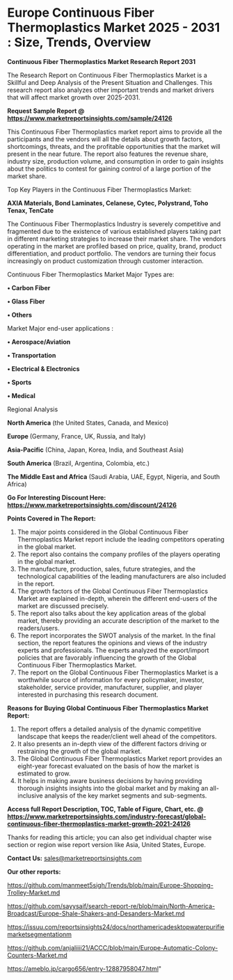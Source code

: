 # Europe Continuous Fiber Thermoplastics Market 2025 - 2031 : Size, Trends, Overview

<strong>Continuous Fiber Thermoplastics Market Research Report 2031</strong>

The Research Report on Continuous Fiber Thermoplastics Market is a Skillful and Deep Analysis of the Present Situation and Challenges. This research report also analyzes other important trends and market drivers that will affect market growth over 2025-2031.

<strong>Request Sample Report @ <a href=https://www.marketreportsinsights.com/sample/24126>https://www.marketreportsinsights.com/sample/24126</a></strong>

This Continuous Fiber Thermoplastics market report aims to provide all the participants and the vendors will all the details about growth factors, shortcomings, threats, and the profitable opportunities that the market will present in the near future. The report also features the revenue share, industry size, production volume, and consumption in order to gain insights about the politics to contest for gaining control of a large portion of the market share.

Top Key Players in the Continuous Fiber Thermoplastics Market:

<strong>AXIA Materials, Bond Laminates, Celanese, Cytec, Polystrand, Toho Tenax, TenCate</strong>

The Continuous Fiber Thermoplastics Industry is severely competitive and fragmented due to the existence of various established players taking part in different marketing strategies to increase their market share. The vendors operating in the market are profiled based on price, quality, brand, product differentiation, and product portfolio. The vendors are turning their focus increasingly on product customization through customer interaction.

Continuous Fiber Thermoplastics Market Major Types are:

<strong>• Carbon Fiber

• Glass Fiber

• Others</strong>

Market Major end-user applications :

<strong>• Aerospace/Aviation

• Transportation

• Electrical & Electronics

• Sports

• Medical</strong>

Regional Analysis

</u><strong><b>North America</b></strong> (the United States, Canada, and Mexico)

<strong><b>Europe </b></strong>(Germany, France, UK, Russia, and Italy)

<strong><b>Asia-Pacific</b></strong> (China, Japan, Korea, India, and Southeast Asia)

<strong><b>South America</b></strong> (Brazil, Argentina, Colombia, etc.)

<strong><b>The Middle East and Africa</b></strong> (Saudi Arabia, UAE, Egypt, Nigeria, and South Africa)

<strong>Go For Interesting Discount Here: <a href=https://www.marketreportsinsights.com/discount/24126>https://www.marketreportsinsights.com/discount/24126</a></strong>

<strong>Points Covered in The Report:</strong>
<ol>
  <li>The major points considered in the Global Continuous Fiber Thermoplastics Market report include the leading competitors operating in the global market.</li>
  <li>The report also contains the company profiles of the players operating in the global market.</li>
  <li>The manufacture, production, sales, future strategies, and the technological capabilities of the leading manufacturers are also included in the report.</li>
  <li>The growth factors of the Global Continuous Fiber Thermoplastics Market are explained in-depth, wherein the different end-users of the market are discussed precisely.</li>
  <li>The report also talks about the key application areas of the global market, thereby providing an accurate description of the market to the readers/users.</li>
  <li>The report incorporates the SWOT analysis of the market. In the final section, the report features the opinions and views of the industry experts and professionals. The experts analyzed the export/import policies that are favorably influencing the growth of the Global Continuous Fiber Thermoplastics Market.</li>
  <li>The report on the Global Continuous Fiber Thermoplastics Market is a worthwhile source of information for every policymaker, investor, stakeholder, service provider, manufacturer, supplier, and player interested in purchasing this research document.</li>
</ol>
<strong>Reasons for Buying Global Continuous Fiber Thermoplastics Market Report:</strong>

<ol>
  <li>The report offers a detailed analysis of the dynamic competitive landscape that keeps the reader/client well ahead of the competitors.</li>
  <li>It also presents an in-depth view of the different factors driving or restraining the growth of the global market.</li>
  <li>The Global Continuous Fiber Thermoplastics Market report provides an eight-year forecast evaluated on the basis of how the market is estimated to grow.</li>
  <li>It helps in making aware business decisions by having providing thorough insights insights into the global market and by making an all-inclusive analysis of the key market segments and sub-segments.</li>
</ol>
<strong>Access full Report Description, TOC, Table of Figure, Chart, etc. @ <a href=https://www.marketreportsinsights.com/industry-forecast/global-continuous-fiber-thermoplastics-market-growth-2021-24126>https://www.marketreportsinsights.com/industry-forecast/global-continuous-fiber-thermoplastics-market-growth-2021-24126</a></strong>


Thanks for reading this article; you can also get individual chapter wise section or region wise report version like Asia, United States, Europe.

<strong>Contact Us:</strong>
sales@marketreportsinsights.com

<strong>Our other reports:</strong>

<a href=https://github.com/manmeet5sigh/Trends/blob/main/Europe-Shopping-Trolley-Market.md>https://github.com/manmeet5sigh/Trends/blob/main/Europe-Shopping-Trolley-Market.md</a>

<a href=https://github.com/sayysaif/search-report-re/blob/main/North-America-Broadcast/Europe-Shale-Shakers-and-Desanders-Market.md>https://github.com/sayysaif/search-report-re/blob/main/North-America-Broadcast/Europe-Shale-Shakers-and-Desanders-Market.md</a>

<a href=https://issuu.com/reportsinsights24/docs/northamericadesktopwaterpurifiemarketsegmentationm>https://issuu.com/reportsinsights24/docs/northamericadesktopwaterpurifiemarketsegmentationm</a>

<a href=https://github.com/anjaliiii21/ACCC/blob/main/Europe-Automatic-Colony-Counters-Market.md>https://github.com/anjaliiii21/ACCC/blob/main/Europe-Automatic-Colony-Counters-Market.md</a>

<a href=https://ameblo.jp/cargo656/entry-12887958047.html>https://ameblo.jp/cargo656/entry-12887958047.html</a>"
